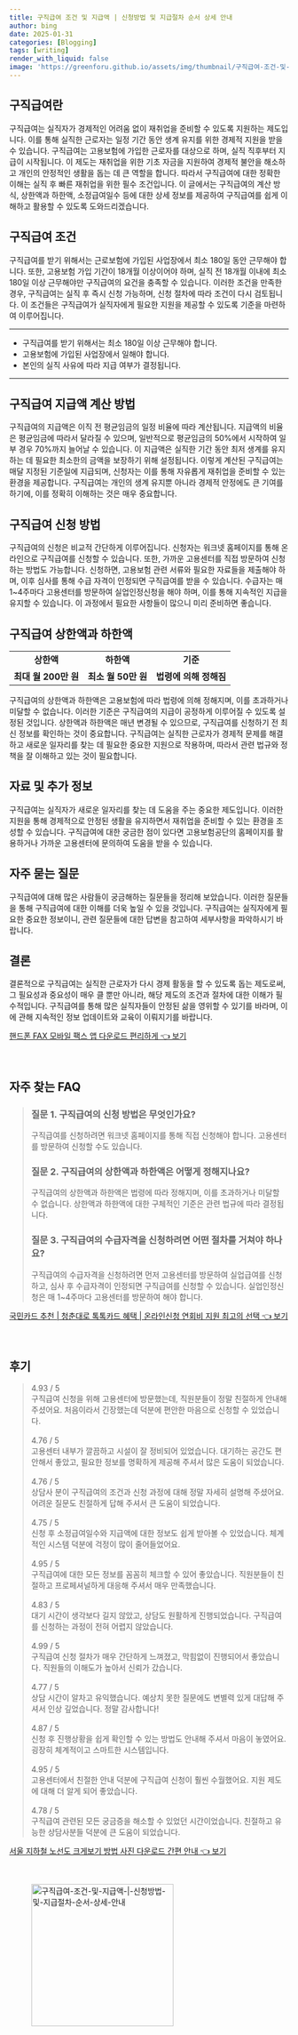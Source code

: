 ```yaml
---
title: 구직급여 조건 및 지급액 | 신청방법 및 지급절차 순서 상세 안내
author: bing
date: 2025-01-31
categories: [Blogging]
tags: [writing]
render_with_liquid: false
image: 'https://greenforu.github.io/assets/img/thumbnail/구직급여-조건-및-지급액-|-신청방법-및-지급절차-순서-상세-안내.webp'
---
```



<h2 id='구직급여란'>구직급여란</h2>

<p>구직급여는 실직자가 경제적인 어려움 없이 재취업을 준비할 수 있도록 지원하는 제도입니다. 이를 통해 실직한 근로자는 일정 기간 동안 생계 유지를 위한 경제적 지원을 받을 수 있습니다. 구직급여는 고용보험에 가입한 근로자를 대상으로 하며, 실직 직후부터 지급이 시작됩니다. 이 제도는 재취업을 위한 기초 자금을 지원하여 경제적 불안을 해소하고 개인의 안정적인 생활을 돕는 데 큰 역할을 합니다. 따라서 구직급여에 대한 정확한 이해는 실직 후 빠른 재취업을 위한 필수 조건입니다. 이 글에서는 구직급여의 계산 방식, 상한액과 하한액, 소정급여일수 등에 대한 상세 정보를 제공하여 구직급여를 쉽게 이해하고 활용할 수 있도록 도와드리겠습니다.</p>

<h2 id='구직급여 조건'>구직급여 조건</h2>

<p>구직급여를 받기 위해서는 근로보험에 가입된 사업장에서 최소 180일 동안 근무해야 합니다. 또한, 고용보험 가입 기간이 18개월 이상이어야 하며, 실직 전 18개월 이내에 최소 180일 이상 근무해야만 구직급여의 요건을 충족할 수 있습니다. 이러한 조건을 만족한 경우, 구직급여는 실직 후 즉시 신청 가능하며, 신청 절차에 따라 조건이 다시 검토됩니다. 이 조건들은 구직급여가 실직자에게 필요한 지원을 제공할 수 있도록 기준을 마련하여 이루어집니다.</p>

<hr />

<ul>
    <li>구직급여를 받기 위해서는 최소 180일 이상 근무해야 합니다.</li>
    <li>고용보험에 가입된 사업장에서 일해야 합니다.</li>
    <li>본인의 실직 사유에 따라 지급 여부가 결정됩니다.</li>
</ul>

<hr />

<h2 id='구직급여 지급액 계산 방법'>구직급여 지급액 계산 방법</h2>

<p>구직급여의 지급액은 이직 전 평균임금의 일정 비율에 따라 계산됩니다. 지급액의 비율은 평균임금에 따라서 달라질 수 있으며, 일반적으로 평균임금의 50%에서 시작하여 일부 경우 70%까지 늘어날 수 있습니다. 이 지급액은 실직한 기간 동안 최저 생계를 유지하는 데 필요한 최소한의 금액을 보장하기 위해 설정됩니다. 이렇게 계산된 구직급여는 매달 지정된 기준일에 지급되며, 신청자는 이를 통해 자유롭게 재취업을 준비할 수 있는 환경을 제공합니다. 구직급여는 개인의 생계 유지뿐 아니라 경제적 안정에도 큰 기여를 하기에, 이를 정확히 이해하는 것은 매우 중요합니다.</p>

<h2 id='구직급여 신청 방법'>구직급여 신청 방법</h2>

<p>구직급여의 신청은 비교적 간단하게 이루어집니다. 신청자는 워크넷 홈페이지를 통해 온라인으로 구직급여를 신청할 수 있습니다. 또한, 가까운 고용센터를 직접 방문하여 신청하는 방법도 가능합니다. 신청하면, 고용보험 관련 서류와 필요한 자료들을 제출해야 하며, 이후 심사를 통해 수급 자격이 인정되면 구직급여를 받을 수 있습니다. 수급자는 매 1~4주마다 고용센터를 방문하여 실업인정신청을 해야 하며, 이를 통해 지속적인 지급을 유지할 수 있습니다. 이 과정에서 필요한 사항들이 많으니 미리 준비하면 좋습니다.</p>

<h2 id='구직급여 상한액과 하한액'>구직급여 상한액과 하한액</h2>

<table>
    <tr>
        <td style="text-align: center; height: 17px;"><b>상한액</b></td>
        <td style="text-align: center; height: 17px;"><b>하한액</b></td>
        <td style="text-align: center; height: 17px;"><b>기준</b></td>
    </tr>
    <tr>
        <td style="text-align: center; height: 17px;"><b>최대 월 200만 원</b></td>
        <td style="text-align: center; height: 17px;"><b>최소 월 50만 원</b></td>
        <td style="text-align: center; height: 17px;"><b>법령에 의해 정해짐</b></td>
    </tr>
</table>

<p>구직급여의 상한액과 하한액은 고용보험에 따라 법령에 의해 정해지며, 이를 초과하거나 미달할 수 없습니다. 이러한 기준은 구직급여의 지급이 공정하게 이루어질 수 있도록 설정된 것입니다. 상한액과 하한액은 매년 변경될 수 있으므로, 구직급여를 신청하기 전 최신 정보를 확인하는 것이 중요합니다. 구직급여는 실직한 근로자가 경제적 문제를 해결하고 새로운 일자리를 찾는 데 필요한 중요한 지원으로 작용하며, 따라서 관련 법규와 정책을 잘 이해하고 있는 것이 필요합니다.</p>

<h2 id='자료 및 추가 정보'>자료 및 추가 정보</h2>

<p>구직급여는 실직자가 새로운 일자리를 찾는 데 도움을 주는 중요한 제도입니다. 이러한 지원을 통해 경제적으로 안정된 생활을 유지하면서 재취업을 준비할 수 있는 환경을 조성할 수 있습니다. 구직급여에 대한 궁금한 점이 있다면 고용보험공단의 홈페이지를 활용하거나 가까운 고용센터에 문의하여 도움을 받을 수 있습니다.</p>

<h2 id='자주 묻는 질문'>자주 묻는 질문</h2>

<p>구직급여에 대해 많은 사람들이 궁금해하는 질문들을 정리해 보았습니다. 이러한 질문들을 통해 구직급여에 대한 이해를 더욱 높일 수 있을 것입니다. 구직급여는 실직자에게 필요한 중요한 정보이니, 관련 질문들에 대한 답변을 참고하여 세부사항을 파악하시기 바랍니다.</p>

<h2 id='결론'>결론</h2>

<p>결론적으로 구직급여는 실직한 근로자가 다시 경제 활동을 할 수 있도록 돕는 제도로써, 그 필요성과 중요성이 매우 클 뿐만 아니라, 해당 제도의 조건과 절차에 대한 이해가 필수적입니다. 구직급여를 통해 많은 실직자들이 안정된 삶을 영위할 수 있기를 바라며, 이에 관해 지속적인 정보 업데이트와 교육이 이뤄지기를 바랍니다.</p>


<p><a class="click-button" title="핸드폰 FAX 모바일 팩스 앱 다운로드 편리하게" href="https://greenforu.github.io/posts/%ED%95%B8%EB%93%9C%ED%8F%B0-FAX-%EB%AA%A8%EB%B0%94%EC%9D%BC-%ED%8C%A9%EC%8A%A4-%EC%95%B1-%EB%8B%A4%EC%9A%B4%EB%A1%9C%EB%93%9C-%ED%8E%B8%EB%A6%AC%ED%95%98%EA%B2%8C/" rel="dofollow">핸드폰 FAX 모바일 팩스 앱 다운로드 편리하게 👈 보기</a></p><br>
<h2 id='자주_찾는_FAQ'>자주 찾는 FAQ</h2>
<div itemscope="" itemtype="https://schema.org/FAQPage"> 
<blockquote> 
<div itemscope="" itemprop="mainEntity" itemtype="https://schema.org/Question"> 
<h3 itemprop="name">질문 1. 구직급여의 신청 방법은 무엇인가요?</h3> 
<div itemscope="" itemprop="acceptedAnswer" itemtype="https://schema.org/Answer"> 
<span itemprop="text"> 
<p>구직급여를 신청하려면 워크넷 홈페이지를 통해 직접 신청해야 합니다. 고용센터를 방문하여 신청할 수도 있습니다.</p> 
</span> 
</div> 
</div> 
<div itemscope="" itemprop="mainEntity" itemtype="https://schema.org/Question"> 
<h3 itemprop="name">질문 2. 구직급여의 상한액과 하한액은 어떻게 정해지나요?</h3> 
<div itemscope="" itemprop="acceptedAnswer" itemtype="https://schema.org/Answer"> 
<span itemprop="text"> 
<p>구직급여의 상한액과 하한액은 법령에 따라 정해지며, 이를 초과하거나 미달할 수 없습니다. 상한액과 하한액에 대한 구체적인 기준은 관련 법규에 따라 결정됩니다.</p> 
</span> 
</div> 
</div> 
<div itemscope="" itemprop="mainEntity" itemtype="https://schema.org/Question"> 
<h3 itemprop="name">질문 3. 구직급여의 수급자격을 신청하려면 어떤 절차를 거쳐야 하나요?</h3> 
<div itemscope="" itemprop="acceptedAnswer" itemtype="https://schema.org/Answer"> 
<span itemprop="text"> 
<p>구직급여의 수급자격을 신청하려면 먼저 고용센터를 방문하여 실업급여를 신청하고, 심사 후 수급자격이 인정되면 구직급여를 신청할 수 있습니다. 실업인정신청은 매 1~4주마다 고용센터를 방문하여 해야 합니다.</p> 
</span> 
</div> 
</div> 
</blockquote> 
</div>
<p><a class="click-button" title="국민카드 추천 | 청춘대로 톡톡카드 혜택 | 온라인신청 연회비 지원 최고의 선택" href="https://greenforu.github.io/posts/%EA%B5%AD%EB%AF%BC%EC%B9%B4%EB%93%9C-%EC%B6%94%EC%B2%9C-%EC%B2%AD%EC%B6%98%EB%8C%80%EB%A1%9C-%ED%86%A1%ED%86%A1%EC%B9%B4%EB%93%9C-%ED%98%9C%ED%83%9D-%EC%98%A8%EB%9D%BC%EC%9D%B8%EC%8B%A0%EC%B2%AD-%EC%97%B0%ED%9A%8C%EB%B9%84-%EC%A7%80%EC%9B%90-%EC%B5%9C%EA%B3%A0%EC%9D%98-%EC%84%A0%ED%83%9D/" rel="dofollow">국민카드 추천 | 청춘대로 톡톡카드 혜택 | 온라인신청 연회비 지원 최고의 선택 👈 보기</a></p><br>
<h2 id='후기'>후기</h2>
<div itemscope itemtype="https://schema.org/Product">
  <blockquote>
  <div itemprop="review" itemscope itemtype="https://schema.org/Review">
      <div itemprop="reviewRating" itemscope itemtype="https://schema.org/Rating"> <span itemprop="ratingValue">4.93</span> / <span itemprop="bestRating">5</span> </div>
      <span itemprop="reviewBody">구직급여 신청을 위해 고용센터에 방문했는데, 직원분들이 정말 친절하게 안내해 주셨어요. 처음이라서 긴장했는데 덕분에 편안한 마음으로 신청할 수 있었습니다.</span>
  </div>
  <br>
  <div itemprop="review" itemscope itemtype="https://schema.org/Review">
      <div itemprop="reviewRating" itemscope itemtype="https://schema.org/Rating"> <span itemprop="ratingValue">4.76</span> / <span itemprop="bestRating">5</span> </div>
      <span itemprop="reviewBody">고용센터 내부가 깔끔하고 시설이 잘 정비되어 있었습니다. 대기하는 공간도 편안해서 좋았고, 필요한 정보를 명확하게 제공해 주셔서 많은 도움이 되었습니다.</span>
  </div>
  <br>
  <div itemprop="review" itemscope itemtype="https://schema.org/Review">
      <div itemprop="reviewRating" itemscope itemtype="https://schema.org/Rating"> <span itemprop="ratingValue">4.76</span> / <span itemprop="bestRating">5</span> </div>
      <span itemprop="reviewBody">상담사 분이 구직급여의 조건과 신청 과정에 대해 정말 자세히 설명해 주셨어요. 어려운 질문도 친절하게 답해 주셔서 큰 도움이 되었습니다.</span>
  </div>
  <br>
  <div itemprop="review" itemscope itemtype="https://schema.org/Review">
      <div itemprop="reviewRating" itemscope itemtype="https://schema.org/Rating"> <span itemprop="ratingValue">4.75</span> / <span itemprop="bestRating">5</span> </div>
      <span itemprop="reviewBody">신청 후 소정급여일수와 지급액에 대한 정보도 쉽게 받아볼 수 있었습니다. 체계적인 시스템 덕분에 걱정이 많이 줄어들었어요.</span>
  </div>
  <br>
  <div itemprop="review" itemscope itemtype="https://schema.org/Review">
      <div itemprop="reviewRating" itemscope itemtype="https://schema.org/Rating"> <span itemprop="ratingValue">4.95</span> / <span itemprop="bestRating">5</span> </div>
      <span itemprop="reviewBody">구직급여에 대한 모든 정보를 꼼꼼히 체크할 수 있어 좋았습니다. 직원분들이 친절하고 프로페셔널하게 대응해 주셔서 매우 만족했습니다.</span>
  </div>
  <br>
  <div itemprop="review" itemscope itemtype="https://schema.org/Review">
      <div itemprop="reviewRating" itemscope itemtype="https://schema.org/Rating"> <span itemprop="ratingValue">4.83</span> / <span itemprop="bestRating">5</span> </div>
      <span itemprop="reviewBody">대기 시간이 생각보다 길지 않았고, 상담도 원활하게 진행되었습니다. 구직급여를 신청하는 과정이 전혀 어렵지 않았습니다.</span>
  </div>
  <br>
  <div itemprop="review" itemscope itemtype="https://schema.org/Review">
      <div itemprop="reviewRating" itemscope itemtype="https://schema.org/Rating"> <span itemprop="ratingValue">4.99</span> / <span itemprop="bestRating">5</span> </div>
      <span itemprop="reviewBody">구직급여 신청 절차가 매우 간단하게 느껴졌고, 막힘없이 진행되어서 좋았습니다. 직원들의 이해도가 높아서 신뢰가 갔습니다.</span>
  </div>
  <br>
  <div itemprop="review" itemscope itemtype="https://schema.org/Review">
      <div itemprop="reviewRating" itemscope itemtype="https://schema.org/Rating"> <span itemprop="ratingValue">4.77</span> / <span itemprop="bestRating">5</span> </div>
      <span itemprop="reviewBody">상담 시간이 알차고 유익했습니다. 예상치 못한 질문에도 변별력 있게 대답해 주셔서 인상 깊었습니다. 정말 감사합니다!</span>
  </div>
  <br>
  <div itemprop="review" itemscope itemtype="https://schema.org/Review">
      <div itemprop="reviewRating" itemscope itemtype="https://schema.org/Rating"> <span itemprop="ratingValue">4.87</span> / <span itemprop="bestRating">5</span> </div>
      <span itemprop="reviewBody">신청 후 진행상황을 쉽게 확인할 수 있는 방법도 안내해 주셔서 마음이 놓였어요. 굉장히 체계적이고 스마트한 시스템입니다.</span>
  </div>
  <br>
  <div itemprop="review" itemscope itemtype="https://schema.org/Review">
      <div itemprop="reviewRating" itemscope itemtype="https://schema.org/Rating"> <span itemprop="ratingValue">4.95</span> / <span itemprop="bestRating">5</span> </div>
      <span itemprop="reviewBody">고용센터에서 친절한 안내 덕분에 구직급여 신청이 훨씬 수월했어요. 지원 제도에 대해 더 알게 되어 좋았습니다.</span>
  </div>
  <br>
  <div itemprop="review" itemscope itemtype="https://schema.org/Review">
      <div itemprop="reviewRating" itemscope itemtype="https://schema.org/Rating"> <span itemprop="ratingValue">4.78</span> / <span itemprop="bestRating">5</span> </div>
      <span itemprop="reviewBody">구직급여 관련된 모든 궁금증을 해소할 수 있었던 시간이었습니다. 친절하고 유능한 상담사분들 덕분에 큰 도움이 되었습니다.</span>
  </div>
  </blockquote>
</div>
<p><a class="click-button" title="서울 지하철 노선도 크게보기 방법 사진 다운로드 간편 안내" href="https://greenforu.github.io/posts/%EC%84%9C%EC%9A%B8-%EC%A7%80%ED%95%98%EC%B2%A0-%EB%85%B8%EC%84%A0%EB%8F%84-%ED%81%AC%EA%B2%8C%EB%B3%B4%EA%B8%B0-%EB%B0%A9%EB%B2%95-%EC%82%AC%EC%A7%84-%EB%8B%A4%EC%9A%B4%EB%A1%9C%EB%93%9C-%EA%B0%84%ED%8E%B8-%EC%95%88%EB%82%B4/" rel="dofollow">서울 지하철 노선도 크게보기 방법 사진 다운로드 간편 안내 👈 보기</a></p><br>
<figure class="image"><img src="https://greenforu.github.io/assets/img/thumbnail/구직급여-조건-및-지급액-|-신청방법-및-지급절차-순서-상세-안내.webp" alt="구직급여-조건-및-지급액-|-신청방법-및-지급절차-순서-상세-안내" width="256" height="256"></figure>
